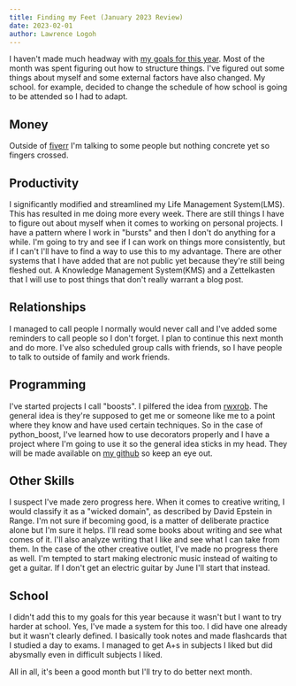 ```yaml
---
title: Finding my Feet (January 2023 Review)
date: 2023-02-01
author: Lawrence Logoh
---
```


I haven't made much headway with [my goals for this year](https://lawrencelogoh.com/blog/2023_plans.html).
Most of the month was spent figuring out how to structure things.
I've figured out some things about myself and some external factors have also changed.
My school. for example, decided to change the schedule of how school is going to be attended so I had to adapt.

## Money
Outside of [fiverr](https://www.fiverr.com/larrylogoh) I'm talking to some people but nothing concrete yet so fingers crossed.

## Productivity
I significantly modified and streamlined  my Life Management System(LMS). This has resulted in me doing more every week.
There are still things I have to figure out about myself when it comes to working on personal projects.
I have a pattern where I work in "bursts" and then I don't do anything for a while.
I'm going to try and see if I can work on things more consistently, but if I can't I'll have to find a way to use this to my advantage.
There are other systems that I have added that are not public yet because they're still being fleshed out.
A Knowledge Management System(KMS) and a Zettelkasten that I will use to post things that don't really warrant a blog post.

## Relationships
I managed to call people I normally would never call and I've added some reminders to call people so I don't forget. 
I plan to continue this next month and do more. 
I've also scheduled group calls with friends, so I have people to talk to outside of family and work friends.

## Programming
I've started projects I call "boosts". 
I pilfered the idea from [rwxrob](https://github.com/rwxrob).
The general idea is they're supposed to get me or someone like me to a point where they know and have used certain techniques.
So in the case of python_boost, I've learned how to use decorators properly and I have a project where I'm going to use it so the general idea sticks in my head.
They will be made available on [my github](https://github.com/lawrencelogoh) so keep an eye out.

## Other Skills
I suspect I've made zero progress here. 
When it comes to creative writing, I would classify it as a "wicked domain", as described by David Epstein in Range.
I'm not sure if becoming good, is a matter of deliberate practice alone but I'm sure it helps.
I'll read some books about writing and see what comes of it.
I'll also analyze writing that I like and see what I can take from them.
In the case of the other creative outlet, I've made no progress there as well.
I'm tempted to start making electronic music instead of waiting to get a guitar.
If I don't get an electric guitar by June I'll start that instead.

## School
I didn't add this to my goals for this year because it wasn't but I want to try harder at school.
Yes, I've made a system for this too. I did have one already but it wasn't clearly defined.
I basically took notes and made flashcards that I studied a day to exams.
I managed to get A+s in subjects I liked but did abysmally even in difficult subjects I liked.


All in all, it's been a good month but I'll try to do better next month.




